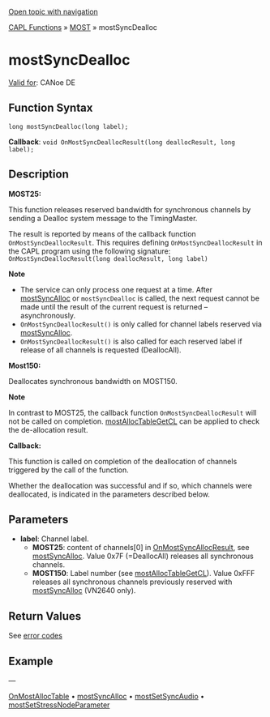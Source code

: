 [Open topic with navigation](../../../../../CANoeDEFamily.htm#Topics/CAPLFunctions/MOST/Functions/CAPLfunctionMOSTSyncDealloc.md)

[CAPL Functions](../../CAPLfunctions.md) » [MOST](../CAPLfunctionsMOSTOverview.md) » mostSyncDealloc

# mostSyncDealloc

[Valid for](../../../Shared/FeatureAvailability.md): CANoe DE

## Function Syntax

```plaintext
long mostSyncDealloc(long label);
```

**Callback**: `void OnMostSyncDeallocResult(long deallocResult, long label);`

## Description

**MOST25:**

This function releases reserved bandwidth for synchronous channels by sending a Dealloc system message to the TimingMaster.

The result is reported by means of the callback function `OnMostSyncDeallocResult`. This requires defining `OnMostSyncDeallocResult` in the CAPL program using the following signature: `OnMostSyncDeallocResult(long deallocResult, long label)`

**Note**

- The service can only process one request at a time. After [mostSyncAlloc](CAPLfunctionMOSTSyncAlloc.md) or `mostSyncDealloc` is called, the next request cannot be made until the result of the current request is returned – asynchronously.
- `OnMostSyncDeallocResult()` is only called for channel labels reserved via [mostSyncAlloc](CAPLfunctionMOSTSyncAlloc.md).
- `OnMostSyncDeallocResult()` is also called for each reserved label if release of all channels is requested (DeallocAll).

**Most150:**

Deallocates synchronous bandwidth on MOST150.

**Note**

In contrast to MOST25, the callback function `OnMostSyncDeallocResult` will not be called on completion. [mostAllocTableGetCL](CAPLfunctionMOSTAllocTableGetCL.md) can be applied to check the de-allocation result.

**Callback:**

This function is called on completion of the deallocation of channels triggered by the call of the function.

Whether the deallocation was successful and if so, which channels were deallocated, is indicated in the parameters described below.

## Parameters

- **label**: Channel label.
  - **MOST25**: content of channels[0] in [OnMostSyncAllocResult](CAPLfunctionMOSTSyncAlloc.md), see [mostSyncAlloc](CAPLfunctionMOSTSyncAlloc.md). Value 0x7F (=DeallocAll) releases all synchronous channels.
  - **MOST150**: Label number (see [mostAllocTableGetCL](CAPLfunctionMOSTAllocTableGetCL.md)). Value 0xFFF releases all synchronous channels previously reserved with [mostSyncAlloc](CAPLfunctionMOSTSyncAlloc.md) (VN2640 only).

## Return Values

See [error codes](../CAPLfunctionsMOSTErrorCodes.md)

## Example

—

[OnMostAllocTable](../EventProcedures/CAPLfunctionOnMOSTAllocTable.md) • [mostSyncAlloc](CAPLfunctionMOSTSyncAlloc.md) • [mostSetSyncAudio](CAPLfunctionMOSTSetSyncAudio.md) • [mostSetStressNodeParameter](CAPLfunctionMOSTSetGetStressNodeParameter.md)
